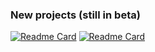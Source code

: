 <!-- Hi 👋, if you want to contact me, you can send me email to viktor.pavlovic[at]protonmail.com -->
<!--
<a href="https://github.com/sitemapxml">
  <img align="center" src="https://github-readme-stats.vercel.app/api?username=sitemapxml&show_icons=true&theme=nord&include_all_commits=true&bg_color=fff&title_color=000&text_color=000&icon_color=0969da)](https://github.com/sitemapxml" />
</a>
<a href="https://github.com/sitemapxml">
  <img align="center" src="https://github-readme-stats.vercel.app/api/top-langs/?username=sitemapxml&langs_count=7&theme=nord&&bg_color=fff&title_color=000&text_color=000&exclude_repo=password-generator" />
</a>
-->
### New projects (still in beta)

[![Readme Card](https://github-readme-stats.vercel.app/api/pin/?username=sitemapxml&repo=backup-alpha)](https://github.com/sitemapxml/backup-alpha)
[![Readme Card](https://github-readme-stats.vercel.app/api/pin/?username=sitemapxml&repo=icmpd)](https://github.com/sitemapxml/icmpd)
